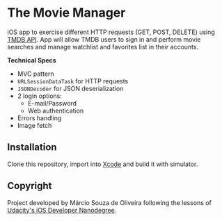 # The Movie Manager

iOS app to exercise different HTTP requests (GET, POST, DELETE) using [TMDB API](https://www.themoviedb.org/documentation/api). App will allow TMDB users to sign in and perform movie searches and manage watchlist and favorites list in their accounts.

**Technical Specs**
- MVC pattern
- `URLSessionDataTask` for HTTP requests
- `JSONDecoder` for JSON deserialization
- 2 login options:
  - E-mail/Password
  - Web authentication
- Errors handling
- Image fetch

## Installation

Clone this repository, import into [Xcode](https://developer.apple.com/xcode/) and build it with simulator.

## Copyright

Project developed by Márcio Souza de Oliveira following the lessons of [Udacity's iOS Developer Nanodegree](https://www.udacity.com/course/ios-developer-nanodegree--nd003).
